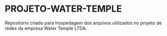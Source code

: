 # PROJETO-WATER-TEMPLE
Repositório criado para hospedagem dos arquivos utilizados no projeto de redes  da empresa Water Temple LTDA.
